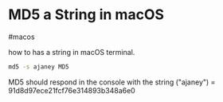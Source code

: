 # MD5 a String in macOS
#macos 

how to has a string in macOS terminal.

```bash
md5 -s ajaney MD5
```

MD5 should respond in the console with the string
("ajaney") = 91d8d97ece21fcf76e314893b348a6e0